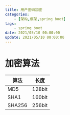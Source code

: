 ```yaml
---
title: 用户密码加密
categories: 
	- [架构,框架,spring boot]
tags:
	- spring boot
date: 2021/05/10 00:00:00
update: 2021/05/10 00:00:00
---
```


# 加密算法

| 算法   | 长度   |
| ------ | ------ |
| MD5    | 128bit |
| SHA1   | 160bit |
| SHA256 | 256bit |

